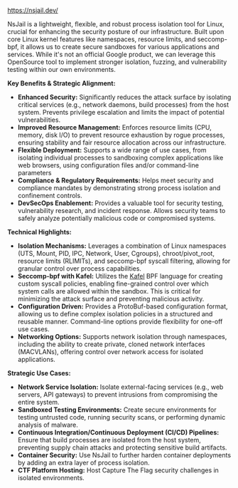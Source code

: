 https://nsjail.dev/

NsJail is a lightweight, flexible, and robust process isolation tool for Linux, crucial for enhancing the security posture of our infrastructure. Built upon core Linux kernel features like namespaces, resource limits, and seccomp-bpf, it allows us to create secure sandboxes for various applications and services. While it's not an official Google product, we can leverage this OpenSource tool to implement stronger isolation, fuzzing, and vulnerability testing within our own environments.

**Key Benefits & Strategic Alignment:**

*   **Enhanced Security:** Significantly reduces the attack surface by isolating critical services (e.g., network daemons, build processes) from the host system. Prevents privilege escalation and limits the impact of potential vulnerabilities.
*   **Improved Resource Management:** Enforces resource limits (CPU, memory, disk I/O) to prevent resource exhaustion by rogue processes, ensuring stability and fair resource allocation across our infrastructure.
*   **Flexible Deployment:** Supports a wide range of use cases, from isolating individual processes to sandboxing complex applications like web browsers, using configuration files and/or command-line parameters
*   **Compliance & Regulatory Requirements:** Helps meet security and compliance mandates by demonstrating strong process isolation and confinement controls.
*   **DevSecOps Enablement:** Provides a valuable tool for security testing, vulnerability research, and incident response. Allows security teams to safely analyze potentially malicious code or compromised systems.

**Technical Highlights:**

*   **Isolation Mechanisms:** Leverages a combination of Linux namespaces (UTS, Mount, PID, IPC, Network, User, Cgroups), chroot/pivot_root, resource limits (RLIMITs), and seccomp-bpf syscall filtering, allowing for granular control over process capabilities.
*   **Seccomp-bpf with Kafel:** Utilizes the [Kafel](https://github.com/google/kafel/) BPF language for creating custom syscall policies, enabling fine-grained control over which system calls are allowed within the sandbox. This is critical for minimizing the attack surface and preventing malicious activity.
*   **Configuration Driven:** Provides a ProtoBuf-based configuration format, allowing us to define complex isolation policies in a structured and reusable manner. Command-line options provide flexibility for one-off use cases.
*   **Networking Options:** Supports network isolation through namespaces, including the ability to create private, cloned network interfaces (MACVLANs), offering control over network access for isolated applications.

**Strategic Use Cases:**

*   **Network Service Isolation:** Isolate external-facing services (e.g., web servers, API gateways) to prevent intrusions from compromising the entire system.
*   **Sandboxed Testing Environments:** Create secure environments for testing untrusted code, running security scans, or performing dynamic analysis of malware.
*   **Continuous Integration/Continuous Deployment (CI/CD) Pipelines:** Ensure that build processes are isolated from the host system, preventing supply chain attacks and protecting sensitive build artifacts.
*   **Container Security:** Use NsJail to further harden container deployments by adding an extra layer of process isolation.
*   **CTF Platform Hosting:** Host Capture The Flag security challenges in isolated environments.
